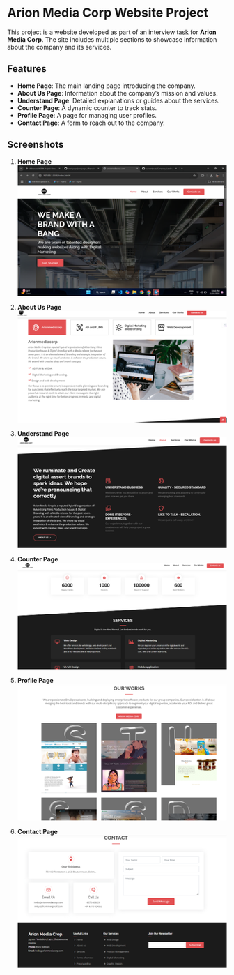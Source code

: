 # Arion Media Corp Website Project  

This project is a website developed as part of an interview task for **Arion Media Corp**. The site includes multiple sections to showcase information about the company and its services.

## Features  

- **Home Page**: The main landing page introducing the company.  
- **About Us Page**: Information about the company’s mission and values.  
- **Understand Page**: Detailed explanations or guides about the services.  
- **Counter Page**: A dynamic counter to track stats.  
- **Profile Page**: A page for managing user profiles.  
- **Contact Page**: A form to reach out to the company.  

## Screenshots  

1. **Home Page**  
   ![Home Page](./assets/public/home.png)  

2. **About Us Page**  
   ![About Us Page](./assets/public/aboutus.png)  

3. **Understand Page**  
   ![Understand Page](./assets/public/understand.png)  

4. **Counter Page**  
   ![Counter Page](./assets/public/counter.png)  

5. **Profile Page**  
   ![Profile Page](./assets/public/profile.png)  

6. **Contact Page**  
   ![Contact Page](./assets/public/contact.png)  

 

 
